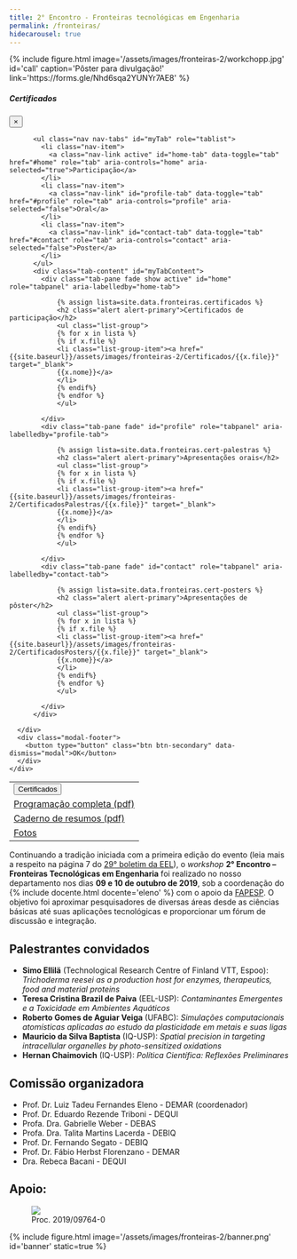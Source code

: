 ```yaml
---
title: 2° Encontro - Fronteiras tecnológicas em Engenharia
permalink: /fronteiras/
hidecarousel: true
---
```


<div class="col-md-5 float-md-right">
{% include figure.html image='/assets/images/fronteiras-2/workchopp.jpg' id='call' caption='Pôster para divulgação!' link='https://forms.gle/Nhd6sqa2YUNYr7AE8' %}
</div>

<table class="table-hover">
<tr>
<td>
<!-- Button trigger modal -->
<button type="button" class="btn btn-lg btn-primary my-1 dropdown-toggle" data-toggle="modal" data-target="#exampleModalScrollable">Certificados</button>
</td>
</tr>

<!-- Modal -->
<div class="modal fade" id="exampleModalScrollable" tabindex="-1" role="dialog" aria-labelledby="exampleModalScrollableTitle" aria-hidden="true">
  <div class="modal-dialog modal-lg modal-dialog-scrollable" role="document">
    <div class="modal-content">
      <div class="modal-header bg-dark text-light">
        <h5 class="modal-title" id="exampleModalScrollableTitle">Certificados</h5>
        <button type="button" class="close bg-dark text-light" data-dismiss="modal" aria-label="Close">
          <span aria-hidden="true">&times;</span>
        </button>
      </div>
      <div class="modal-body">

          <ul class="nav nav-tabs" id="myTab" role="tablist">
            <li class="nav-item">
              <a class="nav-link active" id="home-tab" data-toggle="tab" href="#home" role="tab" aria-controls="home" aria-selected="true">Participação</a>
            </li>
            <li class="nav-item">
              <a class="nav-link" id="profile-tab" data-toggle="tab" href="#profile" role="tab" aria-controls="profile" aria-selected="false">Oral</a>
            </li>
            <li class="nav-item">
              <a class="nav-link" id="contact-tab" data-toggle="tab" href="#contact" role="tab" aria-controls="contact" aria-selected="false">Poster</a>
            </li>
          </ul>
          <div class="tab-content" id="myTabContent">
            <div class="tab-pane fade show active" id="home" role="tabpanel" aria-labelledby="home-tab">

                {% assign lista=site.data.fronteiras.certificados %}
                <h2 class="alert alert-primary">Certificados de participação</h2>
                <ul class="list-group">
                {% for x in lista %}
                {% if x.file %}
                <li class="list-group-item"><a href="{{site.baseurl}}/assets/images/fronteiras-2/Certificados/{{x.file}}" target="_blank">
                {{x.nome}}</a>
                </li>
                {% endif%}
                {% endfor %}
                </ul>

            </div>
            <div class="tab-pane fade" id="profile" role="tabpanel" aria-labelledby="profile-tab">

                {% assign lista=site.data.fronteiras.cert-palestras %}
                <h2 class="alert alert-primary">Apresentações orais</h2>
                <ul class="list-group">
                {% for x in lista %}
                {% if x.file %}
                <li class="list-group-item"><a href="{{site.baseurl}}/assets/images/fronteiras-2/CertificadosPalestras/{{x.file}}" target="_blank">
                {{x.nome}}</a>
                </li>
                {% endif%}
                {% endfor %}
                </ul>

            </div>
            <div class="tab-pane fade" id="contact" role="tabpanel" aria-labelledby="contact-tab">

                {% assign lista=site.data.fronteiras.cert-posters %}
                <h2 class="alert alert-primary">Apresentações de pôster</h2>
                <ul class="list-group">
                {% for x in lista %}
                {% if x.file %}
                <li class="list-group-item"><a href="{{site.baseurl}}/assets/images/fronteiras-2/CertificadosPosters/{{x.file}}" target="_blank">
                {{x.nome}}</a>
                </li>
                {% endif%}
                {% endfor %}
                </ul>

            </div>
          </div>

      </div>
      <div class="modal-footer">
        <button type="button" class="btn btn-secondary" data-dismiss="modal">OK</button>
      </div>
    </div>
  </div>
</div>

<!-- <h2 class="text-danger">Inscrições prorrogadas até 08 de outubro!</h2> -->

<!-- <a class="btn btn-lg btn-primary mb-2" href="https://forms.gle/Nhd6sqa2YUNYr7AE8" id="no-ext-link" target="\_blank">Inscreva-se!</a> -->

<tr>
<td>
<a class="btn btn-lg btn-primary my-1" href="{{site.baseurl}}/assets/images/fronteiras-2/poster-programa.pdf" target="\_blank">Programação completa (pdf)</a>
</td>
</tr>
<tr>
<td>
<a class="btn btn-lg btn-primary my-1" href="{{site.baseurl}}/assets/images/fronteiras-2/booklet_online.pdf" target="\_blank">Caderno de resumos (pdf)</a>
</td>
</tr>
<tr>
<td>
<a class="btn btn-lg btn-primary my-1" href="{{site.baseurl}}/fronteiras2/fotos">Fotos</a>
</td>
</tr>
</table>

Continuando a tradição iniciada com a primeira edição do evento (leia mais a respeito na página 7 do <a href="https://site.eel.usp.br/sites/files/eel/publico/boletim/Boletim_EEL_USP_29.pdf" target="\_blank">29° boletim da EEL</a>), o *workshop* **2° Encontro – Fronteiras Tecnológicas em Engenharia** foi realizado no nosso departamento nos dias **09 e 10 de outubro de 2019**, sob a coordenação do {% include docente.html docente='eleno' %} com o apoio da <a href="http://www.fapesp.br" target="\_blank">FAPESP</a>. O objetivo foi aproximar pesquisadores de diversas áreas desde as ciências básicas até suas aplicações tecnológicas e proporcionar um fórum de discussão e integração.

## Palestrantes convidados

- **Simo Ellilä** (Technological Research Centre of Finland VTT, Espoo): *Trichoderma reesei as a production host for enzymes, therapeutics, food and material proteins*
- **Teresa Cristina Brazil de Paiva** (EEL-USP): *Contaminantes Emergentes e a Toxicidade em Ambientes Aquáticos*
- **Roberto Gomes de Aguiar Veiga** (UFABC): *Simulações computacionais atomísticas aplicadas ao estudo da plasticidade em metais e suas ligas*
- **Mauricio da Silva Baptista** (IQ-USP): *Spatial precision in targeting intracellular organelles by photo-sensitized oxidations*
- **Hernan Chaimovich** (IQ-USP): *Política Científica: Reflexões Preliminares*


## Comissão organizadora

- Prof. Dr. Luiz Tadeu Fernandes Eleno - DEMAR (coordenador)
- Prof. Dr. Eduardo Rezende Triboni - DEQUI
- Profa. Dra. Gabrielle Weber - DEBAS
- Profa. Dra. Talita Martins Lacerda - DEBIQ
- Prof. Dr. Fernando Segato - DEBIQ
- Prof. Dr. Fábio Herbst Florenzano - DEMAR
- Dra. Rebeca Bacani - DEQUI

## Apoio:

<div class="col-md-6">
<figure class="figure">
  <a href="http://www.fapesp.br" id="no-ext-link" target="\_blank"><img class="figure-img img-fluid" src="{{site.baseurl}}/assets/images/logos/logo-fapesp-1200x480.jpg"></a>
  <figcaption class="figure-caption">Proc. 2019/09764-0</figcaption>
</figure>
</div>

{% include figure.html image='/assets/images/fronteiras-2/banner.png' id='banner' static=true %}
